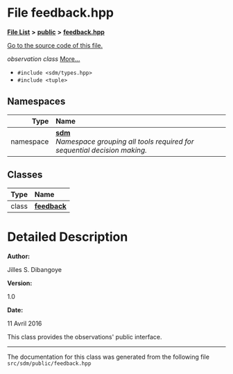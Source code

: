 
<NavBar active_item_id="2"/>

# File feedback.hpp


[**File List**](files.md) **>** [**public**](dir_33715f1cc09e852083918bf432e54d5e.md) **>** [**feedback.hpp**](feedback_8hpp.md)

[Go to the source code of this file.](feedback_8hpp_source.md)

_observation class_ [More...](#detailed-description)

* `#include <sdm/types.hpp>`
* `#include <tuple>`









## Namespaces

| Type | Name |
| ---: | :--- |
| namespace | [**sdm**](namespacesdm.md) <br>_Namespace grouping all tools required for sequential decision making._  |

## Classes

| Type | Name |
| ---: | :--- |
| class | [**feedback**](classsdm_1_1feedback.md) <br> |













# Detailed Description




**Author:**

Jilles S. Dibangoye 




**Version:**

1.0 




**Date:**

11 Avril 2016


This class provides the observations' public interface. 

    

------------------------------
The documentation for this class was generated from the following file `src/sdm/public/feedback.hpp`